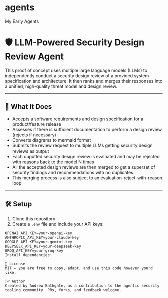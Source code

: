 # agents
My Early Agents 
# 🛡️ LLM-Powered Security Design Review Agent

This proof of concept uses multiple large language models (LLMs) to independently conduct a security design review of a provided system specification and architecture. It then ranks and merges their responses into a unified, high-quality threat model and design review.

---

## 🚀 What It Does

- Accepts a software requirements and design specification for a product/feature release
- Assesses if there is sufficient documentation to perform a design review (rejects if necessary)
- Converts diagrams to mermaid format
- Submits the review request to multiple LLMs getting security design reviews as output
- Each ouputted security design review is evaluated and may be rejected with reasons back to the model N times
- All the accepted design reviews are then merged to get a superset of security findings and recommendations with no duplicates. 
- This merging process is also subject to an evaluation-reject-with-reason loop

---



## 🛠️ Setup

1. Clone this repository
2. Create a `.env` file and include your API keys:

```env
OPENAI_API_KEY=your-openai-key
ANTHROPIC_API_KEY=your-claude-key
GOOGLE_API_KEY=your-gemini-key
DEEPSEEK_API_KEY=your-deepseek-key
GROQ_API_KEY=your-groq-key
Install dependencies:

📜 License
MIT — you are free to copy, adapt, and use this code however you'd like.

🙋‍♂️ Author
Created by Andrew Bathgate, as a contribution to the agentic security tooling community. PRs, forks, and feedback welcome.


